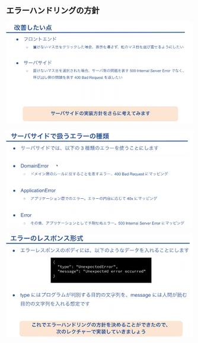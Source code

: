 ## エラーハンドリングの方針

![alt text](image-109.png)

![alt text](image-107.png)

![alt text](image-108.png)
